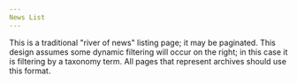 ```yaml
---
News List
---
```


This is a traditional "river of news" listing page; it may be paginated. This design assumes some dynamic filtering will occur on the right; in this case it is filtering by a taxonomy term. All pages that represent archives should use this format.